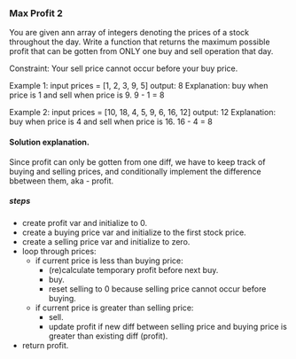 ### Max Profit 2

You are given ann array of integers denoting the prices of a stock throughout the day.
Write a function that returns the maximum possible profit that can be gotten from ONLY one buy and sell operation that day.

Constraint: Your sell price cannot occur before your buy price.

Example 1:
input prices = [1, 2, 3, 9, 5]
output: 8
Explanation: buy when price is 1 and sell when price is 9. 9 - 1 = 8

Example 2:
input prices = [10, 18, 4, 5, 9, 6, 16, 12]
output: 12
Explanation: buy when price is 4 and sell when price is 16. 16 - 4 = 8

#### Solution explanation.

Since profit can only be gotten from one diff, we have to keep track of buying and selling prices, and conditionally implement the difference bbetween them, aka - profit.

##### steps

- create profit var and initialize to 0.
- create a buying price var and initialize to the first stock price.
- create a selling price var and initialize to zero.
- loop through prices:
  - if current price is less than buying price:
    - (re)calculate temporary profit before next buy.
    - buy.
    - reset selling to 0 because selling price cannot occur before buying.
  - if current price is greater than selling price:
    - sell.
    - update profit if new diff between selling price and buying price is greater than existing diff (profit).
- return profit.
